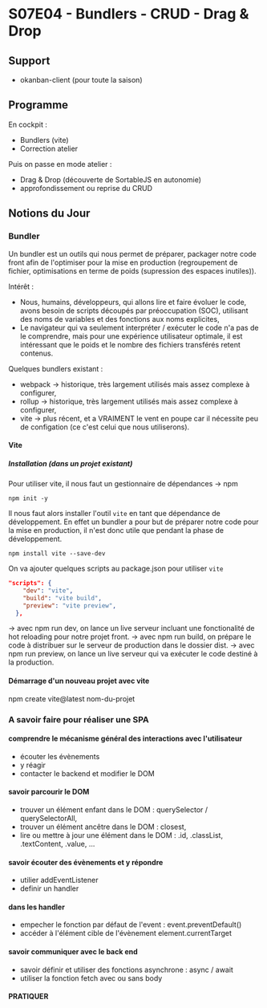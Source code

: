 # S07E04 - Bundlers - CRUD - Drag & Drop

## Support

- okanban-client (pour toute la saison)

## Programme

En cockpit :

- Bundlers (vite)
- Correction atelier

Puis on passe en mode atelier :

- Drag & Drop (découverte de SortableJS en autonomie)
- approfondissement ou reprise du CRUD

## Notions du Jour

### Bundler

Un bundler est un outils qui nous permet de préparer, packager notre code front afin de l'optimiser pour la mise en production (regroupement de fichier, optimisations en terme de poids (supression des espaces inutiles)).

Intérêt :
- Nous, humains, développeurs, qui allons lire et faire évoluer le code, avons besoin de scripts découpés par préoccupation (SOC), utilisant des noms de variables et des fonctions aux noms explicites,
- Le navigateur qui va seulement interpréter / exécuter le code n'a pas de le comprendre, mais pour une expérience utilisateur optimale, il est intéressant que le poids et le nombre des fichiers transférés retent contenus.

Quelques bundlers existant :

- webpack -> historique, très largement utilisés mais assez complexe à configurer,
- rollup -> historique, très largement utilisés mais assez complexe à configurer,
- vite -> plus récent, et a VRAIMENT le vent en poupe car il nécessite peu de configation (ce c'est celui que nous utiliserons).

#### Vite

##### Installation (dans un projet existant)

Pour utiliser vite, il nous faut un gestionnaire de dépendances -> npm

```shell
npm init -y
```

Il nous faut alors installer l'outil `vite` en tant que dépendance de développement.
En effet un bundler a pour but de préparer notre code pour la mise en production, il n'est donc utile que pendant la phase de développement.

```shell
npm install vite --save-dev
```

On va ajouter quelques scripts au package.json pour utiliser `vite`

```json
"scripts": {
    "dev": "vite",
    "build": "vite build",
    "preview": "vite preview",
  },
```

-> avec npm run dev, on lance un live serveur incluant une fonctionalité de hot reloading pour notre projet front.
-> avec npm run build, on prépare le code à distribuer sur le serveur de production dans le dossier dist.
-> avec npm run preview, on lance un live serveur qui va exécuter le code destiné à la production.

#### Démarrage d'un nouveau projet avec vite

npm create vite@latest nom-du-projet

### A savoir faire pour réaliser une SPA

#### comprendre le mécanisme général des interactions avec l'utilisateur

- écouter les évènements
- y réagir
- contacter le backend et modifier le DOM

#### savoir parcourir le DOM

- trouver un élément enfant dans le DOM : querySelector / querySelectorAll,
- trouver un élément ancêtre dans le DOM : closest,
- lire ou mettre à jour une élément dans le DOM : .id, .classList, .textContent, .value, ...

#### savoir écouter des évènements et y répondre

- utilier addEventListener
- definir un handler

#### dans les handler

- empecher le fonction par défaut de l'event : event.preventDefault()
- accéder à l'élément cible de l'évènement element.currentTarget

#### savoir communiquer avec le back end

- savoir définir et utiliser des fonctions asynchrone : async / await
- utiliser la fonction fetch avec ou sans body

#### PRATIQUER